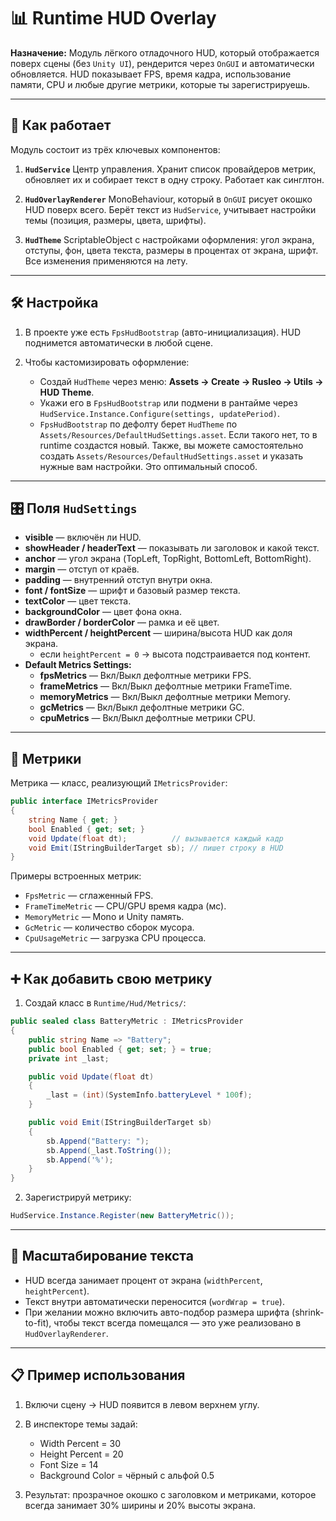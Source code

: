 ﻿# 📊 Runtime HUD Overlay

**Назначение:**
Модуль лёгкого отладочного HUD, который отображается поверх сцены (без `Unity UI`), рендерится через `OnGUI` и автоматически обновляется. HUD показывает FPS, время кадра, использование памяти, CPU и любые другие метрики, которые ты зарегистрируешь.

---

## 🚀 Как работает

Модуль состоит из трёх ключевых компонентов:

1. **`HudService`**
   Центр управления. Хранит список провайдеров метрик, обновляет их и собирает текст в одну строку. Работает как синглтон.

2. **`HudOverlayRenderer`**
   MonoBehaviour, который в `OnGUI` рисует окошко HUD поверх всего. Берёт текст из `HudService`, учитывает настройки темы (позиция, размеры, цвета, шрифты).

3. **`HudTheme`**
   ScriptableObject с настройками оформления: угол экрана, отступы, фон, цвета текста, размеры в процентах от экрана, шрифт. Все изменения применяются на лету.

---

## 🛠 Настройка

1. В проекте уже есть `FpsHudBootstrap` (авто-инициализация). HUD поднимется автоматически в любой сцене.
2. Чтобы кастомизировать оформление:

    * Создай `HudTheme` через меню: **Assets → Create → Rusleo → Utils → HUD Theme**.
    * Укажи его в `FpsHudBootstrap` или подмени в рантайме через `HudService.Instance.Configure(settings, updatePeriod)`.
    * `FpsHudBootstrap` по дефолту берет `HudTheme` по `Assets/Resources/DefaultHudSettings.asset`. 
Если такого нет, то в runtime создастся новый. Также, вы можете самостоятельно создать `Assets/Resources/DefaultHudSettings.asset` 
и указать нужные вам настройки. Это оптимальный способ.

---

## 🎛 Поля `HudSettings`

* **visible** — включён ли HUD.
* **showHeader / headerText** — показывать ли заголовок и какой текст.
* **anchor** — угол экрана (TopLeft, TopRight, BottomLeft, BottomRight).
* **margin** — отступ от краёв.
* **padding** — внутренний отступ внутри окна.
* **font / fontSize** — шрифт и базовый размер текста.
* **textColor** — цвет текста.
* **backgroundColor** — цвет фона окна.
* **drawBorder / borderColor** — рамка и её цвет.
* **widthPercent / heightPercent** — ширина/высота HUD как доля экрана.
    * если `heightPercent = 0` → высота подстраивается под контент.
* **Default Metrics Settings:**
  * **fpsMetrics** — Вкл/Выкл дефолтные метрики FPS.
  * **frameMetrics** — Вкл/Выкл дефолтные метрики FrameTime.
  * **memoryMetrics** — Вкл/Выкл дефолтные метрики Memory.
  * **gcMetrics** — Вкл/Выкл дефолтные метрики GC.
  * **cpuMetrics** — Вкл/Выкл дефолтные метрики CPU.

---

## 🔌 Метрики

Метрика — класс, реализующий `IMetricsProvider`:

```csharp
public interface IMetricsProvider
{
    string Name { get; }
    bool Enabled { get; set; }
    void Update(float dt);          // вызывается каждый кадр
    void Emit(IStringBuilderTarget sb); // пишет строку в HUD
}
```

Примеры встроенных метрик:

* `FpsMetric` — сглаженный FPS.
* `FrameTimeMetric` — CPU/GPU время кадра (мс).
* `MemoryMetric` — Mono и Unity память.
* `GcMetric` — количество сборок мусора.
* `CpuUsageMetric` — загрузка CPU процесса.

---

## ➕ Как добавить свою метрику

1. Создай класс в `Runtime/Hud/Metrics/`:

```csharp
public sealed class BatteryMetric : IMetricsProvider
{
    public string Name => "Battery";
    public bool Enabled { get; set; } = true;
    private int _last;

    public void Update(float dt)
    {
        _last = (int)(SystemInfo.batteryLevel * 100f);
    }

    public void Emit(IStringBuilderTarget sb)
    {
        sb.Append("Battery: ");
        sb.Append(_last.ToString());
        sb.Append('%');
    }
}
```

2. Зарегистрируй метрику:

```csharp
HudService.Instance.Register(new BatteryMetric());
```

---

## 📐 Масштабирование текста

* HUD всегда занимает процент от экрана (`widthPercent`, `heightPercent`).
* Текст внутри автоматически переносится (`wordWrap = true`).
* При желании можно включить авто-подбор размера шрифта (shrink-to-fit), чтобы текст всегда помещался — это уже реализовано в `HudOverlayRenderer`.

---

## 📋 Пример использования

1. Включи сцену → HUD появится в левом верхнем углу.
2. В инспекторе темы задай:

    * Width Percent = 30
    * Height Percent = 20
    * Font Size = 14
    * Background Color = чёрный с альфой 0.5
3. Результат: прозрачное окошко с заголовком и метриками, которое всегда занимает 30% ширины и 20% высоты экрана.
